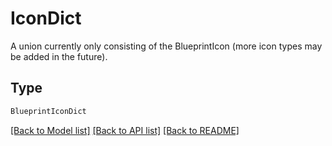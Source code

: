# IconDict

A union currently only consisting of the BlueprintIcon (more icon types may be added in the future).

## Type
```python
BlueprintIconDict
```


[[Back to Model list]](../../../README.md#models-v2-link) [[Back to API list]](../../../README.md#apis-v2-link) [[Back to README]](../../../README.md)
